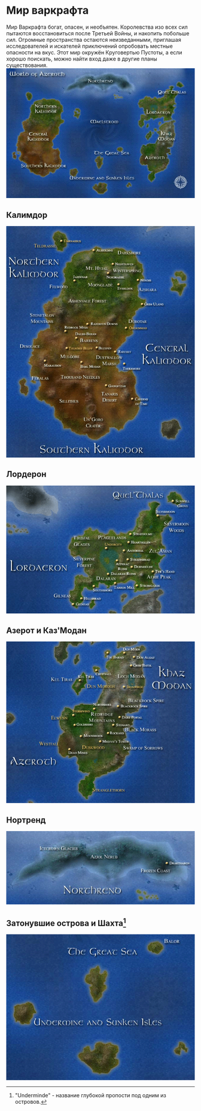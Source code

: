 # Мир варкрафта
Мир Варкрафта богат, опасен, и необъятен. Королевства изо всех сил пытаются восстановиться после Третьей Войны, и накопить побольше сил. Огромные пространства остаются неизведанными, приглашая исследователей и искателей приключений опробовать местные опасности на вкус. Этот мир окружён Круговертью Пустоты, а если хорошо поискать, можно найти вход даже в другие планы существования.
![общая карта](../images/oldworld1.gif)

## Калимдор
![Калимдор](../images/oldworld2.gif)

## Лордерон
![Лордерон](../images/oldworld3.gif)

## Азерот и Каз'Модан
![Азерот](../images/oldworl4.gif)

## Нортренд
![Нортренд](../images/oldworld5.gif)

## Затонувшие острова и Шахта[^undermine]
![Затонувшие острова и Шахта](../images/oldworl6.gif)

[^undermine]: "Underminde" - название глубокой пропости под одним из островов.